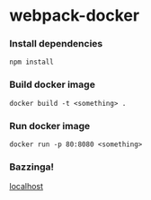 # webpack-docker

### Install dependencies
`npm install`

### Build docker image
`docker build -t <something> .`

### Run docker image
`docker run -p 80:8080 <something>`

### Bazzinga!
[localhost](http://localhost)

